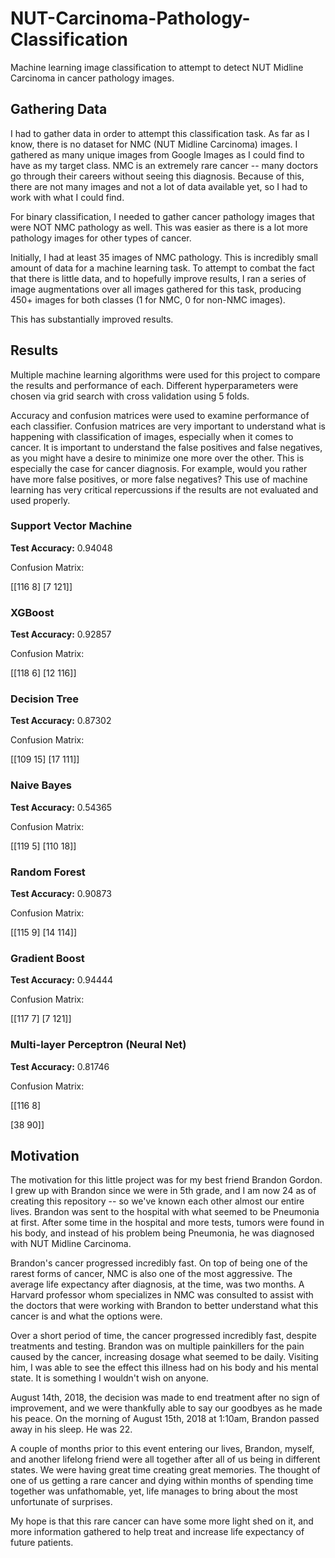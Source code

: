 # NUT-Carcinoma-Pathology-Classification
Machine learning image classification to attempt to detect NUT Midline Carcinoma in cancer pathology images.

## Gathering Data
I had to gather data in order to attempt this classification task. As far as I know, there is no dataset for NMC (NUT Midline Carcinoma) images. I gathered as many unique images from Google Images as I could find to have as my target class. NMC is an extremely rare cancer -- many doctors go through their careers without seeing this diagnosis. Because of this, there are not many images and not a lot of data available yet, so I had to work with what I could find.

For binary classification, I needed to gather cancer pathology images that were NOT NMC pathology as well. This was easier as there is a lot more pathology images for other types of cancer.

Initially, I had at least 35 images of NMC pathology. This is incredibly small amount of data for a machine learning task. To attempt to combat the fact that there is little data, and to hopefully improve results, I ran a series of image augmentations over all images gathered for this task, producing 450+ images for both classes (1 for NMC, 0 for non-NMC images).

This has substantially improved results.



## Results
Multiple machine learning algorithms were used for this project to compare the results and performance of each. Different hyperparameters were chosen via grid search with cross validation using 5 folds.

Accuracy and confusion matrices were used to examine performance of each classifier. Confusion matrices are very important to understand what is happening with classification of images, especially when it comes to cancer. It is important to understand the false positives and false negatives, as you might have a desire to minimize one more over the other. This is especially the case for cancer diagnosis. For example, would you rather have more false positives, or more false negatives? This use of machine learning has very critical repercussions if the results are not evaluated and used properly.

### Support Vector Machine
<b>Test Accuracy:</b> 0.94048

Confusion Matrix:

[[116 8]
 [7 121]]

### XGBoost
<b>Test Accuracy:</b> 0.92857

Confusion Matrix:

[[118 6]
 [12 116]]

### Decision Tree
<b>Test Accuracy:</b> 0.87302

Confusion Matrix:

[[109 15]
 [17 111]]

### Naive Bayes
<b>Test Accuracy:</b> 0.54365

Confusion Matrix:

[[119 5]
 [110 18]]

### Random Forest
<b>Test Accuracy:</b> 0.90873

Confusion Matrix:

[[115 9]
 [14 114]]

### Gradient Boost
<b>Test Accuracy:</b> 0.94444

Confusion Matrix:

[[117 7]
 [7 121]]

### Multi-layer Perceptron (Neural Net)
<b>Test Accuracy:</b> 0.81746

Confusion Matrix:

[[116 8]


 [38 90]]



## Motivation
The motivation for this little project was for my best friend Brandon Gordon. I grew up with Brandon since we were in 5th grade, and I am now 24 as of creating this repository -- so we've known each other almost our entire lives. Brandon was sent to the hospital with what seemed to be Pneumonia at first. After some time in the hospital and more tests, tumors were found in his body, and instead of his problem being Pneumonia, he was diagnosed with NUT Midline Carcinoma.

Brandon's cancer progressed incredibly fast. On top of being one of the rarest forms of cancer, NMC is also one of the most aggressive. The average life expectancy after diagnosis, at the time, was two months. A Harvard professor whom specializes in NMC was consulted to assist with the doctors that were working with Brandon to better understand what this cancer is and what the options were.

Over a short period of time, the cancer progressed incredibly fast, despite treatments and testing. Brandon was on multiple painkillers for the pain caused by the cancer, increasing dosage what seemed to be daily. Visiting him, I was able to see the effect this illness had on his body and his mental state. It is something I wouldn't wish on anyone.

August 14th, 2018, the decision was made to end treatment after no sign of improvement, and we were thankfully able to say our goodbyes as he made his peace. On the morning of August 15th, 2018 at 1:10am, Brandon passed away in his sleep. He was 22.

A couple of months prior to this event entering our lives, Brandon, myself, and another lifelong friend were all together after all of us being in different states. We were having great time creating great memories. The thought of one of us getting a rare cancer and dying within months of spending time together was unfathomable, yet, life manages to bring about the most unfortunate of surprises.

My hope is that this rare cancer can have some more light shed on it, and more information gathered to help treat and increase life expectancy of future patients.